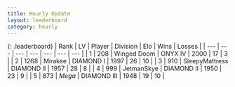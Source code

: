 ```yaml
---
title: Hourly Update
layout: leaderboard
category: hourly
---
```


{: .leaderboard}
| Rank | LV | Player | Division | Elo | Wins | Losses |
| --- | --- | --- | --- | --- | --- | --- |
| <span data-change="0">1</span> | 208 | <span title="ID: 744396">Winged Doom</span> | ONYX IV | <span data-change="0">2000</span> | <span data-change="0">17</span> | <span data-change="0">3</span> |
| <span data-change="0">2</span> | 1268 | <span title="ID: 416373">Mirakee</span> | DIAMOND I | <span data-change="0">1997</span> | <span data-change="0">26</span> | <span data-change="0">10</span> |
| <span data-change="0">3</span> | 910 | <span title="ID: 153129">SleepyMattress</span> | DIAMOND II | <span data-change="0">1957</span> | <span data-change="0">28</span> | <span data-change="0">8</span> |
| <span data-change="0">4</span> | 999 | <span title="ID: 174926">JetmanSkye</span> | DIAMOND II | <span data-change="0">1950</span> | <span data-change="0">23</span> | <span data-change="0">9</span> |
| <span data-change="3">5</span> | 873 | <span title="ID: 651782">_Mega_</span> | DIAMOND III | <span data-change="23">1948</span> | <span data-change="2">19</span> | <span data-change="0">10</span> |